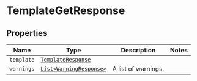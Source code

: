 

# TemplateGetResponse



## Properties

| Name | Type | Description | Notes |
|------------ | ------------- | ------------- | -------------|
| `template` | [```TemplateResponse```](TemplateResponse.md) |    |  |
| `warnings` | [```List<WarningResponse>```](WarningResponse.md) |  A list of warnings.  |  |



